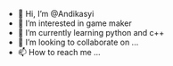 - 👋 Hi, I’m @Andikasyi
- 👀 I’m interested in game maker
- 🌱 I’m currently learning python and c++
- 💞️ I’m looking to collaborate on ...
- 📫 How to reach me ...

<!---
Andikasyi/Andikasyi is a ✨ special ✨ repository because its `README.md` (this file) appears on your GitHub profile.
You can click the Preview link to take a look at your changes.
--->
